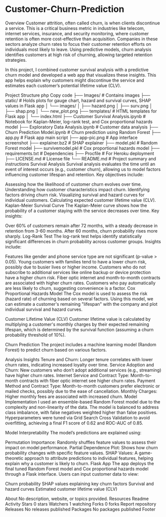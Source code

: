 # Customer-Churn-Prediction

Overview Customer attrition, often called churn, is when clients discontinue a service. This is a critical business metric in industries like telecom, internet services, insurance, and security monitoring, where customer retention is often more cost-effective than acquisition. Companies in these sectors analyze churn rates to focus their customer retention efforts on individuals most likely to leave. Using predictive models, churn analysis identifies customers at high risk of churning, allowing targeted retention strategies.

In this project, I combined customer survival analysis with a predictive churn model and developed a web app that visualizes these insights. This app helps explain why customers might discontinue the service and estimates each customer’s potential lifetime value (CLV).

Project Structure php Copy code ├── Images/ # Contains images ├── static/ # Holds plots for gauge chart, hazard and survival curves, SHAP values in Flask app │ └── images/ │ ├── hazard.png │ ├── surv.png │ ├── shap.png │ └── new_plot.png ├── templates/ # HTML templates for Flask app │ └── index.html ├── Customer Survival Analysis.ipynb # Notebook for Kaplan-Meier, log-rank test, and Cox proportional hazards model ├── Exploratory Data Analysis.ipynb # Customer data analysis ├── Churn Prediction Model.ipynb # Churn prediction using Random Forest ├── app.py # Flask app main script ├── app-pic.png # App interface screenshot ├── explainer.bz2 # SHAP explainer ├── model.pkl # Random Forest model ├── survivemodel.pkl # Cox proportional hazards model ├── requirements.txt # Dependencies ├── Procfile # For Heroku deployment ├── LICENSE.md # License file └── README.md # Project summary and instructions Survival Analysis Survival analysis evaluates the time until an event of interest occurs (e.g., customer churn), allowing us to model factors influencing customer lifespan and retention. Key objectives include:

Assessing how the likelihood of customer churn evolves over time. Understanding how customer characteristics impact churn. Identifying factors driving churn risk. Visualizing survival and hazard curves for individual customers. Calculating expected customer lifetime value (CLV). Kaplan-Meier Survival Curve The Kaplan-Meier curve shows how the probability of a customer staying with the service decreases over time. Key insights:

Over 60% of customers remain after 72 months, with a steady decrease in retention from 3-60 months. After 60 months, churn probability rises more sharply. Log-Rank Test The log-rank test helps identify statistically significant differences in churn probability across customer groups. Insights include:

Features like gender and phone service type are not significant (p-value > 0.05). Young customers with families tend to have a lower churn risk, possibly due to busier lives or higher income. Customers who do not subscribe to additional services like online backup or device protection have a higher churn risk. Fiber optic internet and month-to-month contracts are associated with higher churn rates. Customers who pay automatically are less likely to churn, suggesting convenience is a factor. Cox Proportional Hazards Model The Cox model is used to assess the risk (hazard rate) of churning based on several factors. Using this model, we can estimate a customer's remaining "lifespan" with the company and plot individual survival and hazard curves.

Customer Lifetime Value (CLV) Customer lifetime value is calculated by multiplying a customer's monthly charges by their expected remaining lifespan, which is determined by the survival function (assuming a churn probability threshold of 10%).

Churn Prediction The project includes a machine learning model (Random Forest) to predict churn based on various factors.

Analysis Insights Tenure and Churn: Longer tenure correlates with lower churn rates, indicating increased loyalty over time. Service Adoption and Churn: New customers who don’t adopt additional services (e.g., streaming) have higher churn rates. Internet Service and Contract Type: Month-to-month contracts with fiber optic internet see higher churn rates. Payment Method and Contract Type: Month-to-month customers prefer electronic or mailed checks, possibly due to the ease of cancellation. Monthly Charges: Higher monthly fees are associated with increased churn. Model Implementation I used an ensemble-based Random Forest model due to the complexity and non-linearity of the data. The model is balanced to address class imbalance, with false negatives weighted higher than false positives. Hyperparameters were tuned via Grid Search Cross Validation to avoid overfitting, achieving a final F1 score of 0.62 and ROC-AUC of 0.85.

Model Interpretability The model’s predictions are explained using:

Permutation Importance: Randomly shuffles feature values to assess their impact on model performance. Partial Dependence Plot: Shows how churn probability changes with specific feature values. SHAP Values: A game-theoretic approach to attribute predictions to individual features, helping explain why a customer is likely to churn. Flask App The app deploys the final tuned Random Forest model and Cox proportional hazards model through a Flask interface. Users can input customer data to view:

Churn probability SHAP values explaining key churn factors Survival and hazard curves Estimated customer lifetime value (CLV)

About
No description, website, or topics provided.
Resources
 Readme
 Activity
Stars
 0 stars
Watchers
 1 watching
Forks
 0 forks
Report repository
Releases
No releases published
Packages
No packages published
Footer
